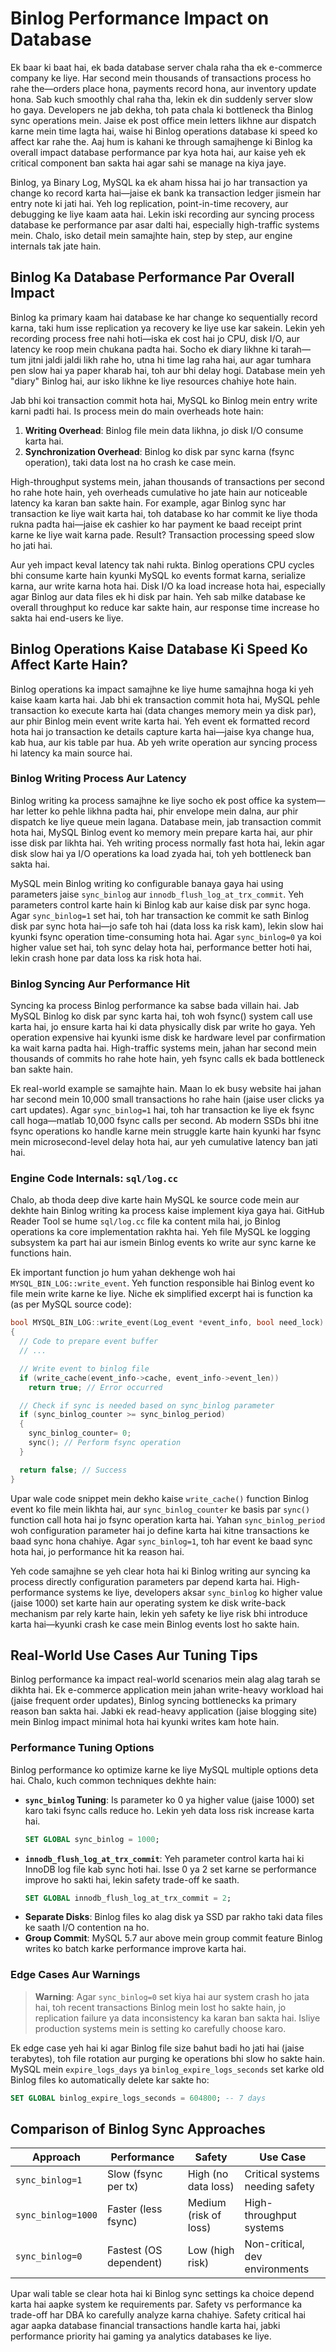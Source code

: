 # Binlog Performance Impact on Database

Ek baar ki baat hai, ek bada database server chala raha tha ek e-commerce company ke liye. Har second mein thousands of transactions process ho rahe the—orders place hona, payments record hona, aur inventory update hona. Sab kuch smoothly chal raha tha, lekin ek din suddenly server slow ho gaya. Developers ne jab dekha, toh pata chala ki bottleneck tha Binlog sync operations mein. Jaise ek post office mein letters likhne aur dispatch karne mein time lagta hai, waise hi Binlog operations database ki speed ko affect kar rahe the. Aaj hum is kahani ke through samajhenge ki Binlog ka overall impact database performance par kya hota hai, aur kaise yeh ek critical component ban sakta hai agar sahi se manage na kiya jaye.

Binlog, ya Binary Log, MySQL ka ek aham hissa hai jo har transaction ya change ko record karta hai—jaise ek bank ka transaction ledger jismein har entry note ki jati hai. Yeh log replication, point-in-time recovery, aur debugging ke liye kaam aata hai. Lekin iski recording aur syncing process database ke performance par asar dalti hai, especially high-traffic systems mein. Chalo, isko detail mein samajhte hain, step by step, aur engine internals tak jate hain.

## Binlog Ka Database Performance Par Overall Impact

Binlog ka primary kaam hai database ke har change ko sequentially record karna, taki hum isse replication ya recovery ke liye use kar sakein. Lekin yeh recording process free nahi hoti—iska ek cost hai jo CPU, disk I/O, aur latency ke roop mein chukana padta hai. Socho ek diary likhne ki tarah—tum jitni jaldi jaldi likh rahe ho, utna hi time lag raha hai, aur agar tumhara pen slow hai ya paper kharab hai, toh aur bhi delay hogi. Database mein yeh "diary" Binlog hai, aur isko likhne ke liye resources chahiye hote hain.

Jab bhi koi transaction commit hota hai, MySQL ko Binlog mein entry write karni padti hai. Is process mein do main overheads hote hain:
1. **Writing Overhead**: Binlog file mein data likhna, jo disk I/O consume karta hai.
2. **Synchronization Overhead**: Binlog ko disk par sync karna (fsync operation), taki data lost na ho crash ke case mein.

High-throughput systems mein, jahan thousands of transactions per second ho rahe hote hain, yeh overheads cumulative ho jate hain aur noticeable latency ka karan ban sakte hain. For example, agar Binlog sync har transaction ke liye wait karta hai, toh database ko har commit ke liye thoda rukna padta hai—jaise ek cashier ko har payment ke baad receipt print karne ke liye wait karna pade. Result? Transaction processing speed slow ho jati hai.

Aur yeh impact keval latency tak nahi rukta. Binlog operations CPU cycles bhi consume karte hain kyunki MySQL ko events format karna, serialize karna, aur write karna hota hai. Disk I/O ka load increase hota hai, especially agar Binlog aur data files ek hi disk par hain. Yeh sab milke database ke overall throughput ko reduce kar sakte hain, aur response time increase ho sakta hai end-users ke liye.

## Binlog Operations Kaise Database Ki Speed Ko Affect Karte Hain?

Binlog operations ka impact samajhne ke liye hume samajhna hoga ki yeh kaise kaam karta hai. Jab bhi ek transaction commit hota hai, MySQL pehle transaction ko execute karta hai (data changes memory mein ya disk par), aur phir Binlog mein event write karta hai. Yeh event ek formatted record hota hai jo transaction ke details capture karta hai—jaise kya change hua, kab hua, aur kis table par hua. Ab yeh write operation aur syncing process hi latency ka main source hai.

### Binlog Writing Process Aur Latency
Binlog writing ka process samajhne ke liye socho ek post office ka system—har letter ko pehle likhna padta hai, phir envelope mein dalna, aur phir dispatch ke liye queue mein lagana. Database mein, jab transaction commit hota hai, MySQL Binlog event ko memory mein prepare karta hai, aur phir isse disk par likhta hai. Yeh writing process normally fast hota hai, lekin agar disk slow hai ya I/O operations ka load zyada hai, toh yeh bottleneck ban sakta hai.

MySQL mein Binlog writing ko configurable banaya gaya hai using parameters jaise `sync_binlog` aur `innodb_flush_log_at_trx_commit`. Yeh parameters control karte hain ki Binlog kab aur kaise disk par sync hoga. Agar `sync_binlog=1` set hai, toh har transaction ke commit ke sath Binlog disk par sync hota hai—jo safe toh hai (data loss ka risk kam), lekin slow hai kyunki fsync operation time-consuming hota hai. Agar `sync_binlog=0` ya koi higher value set hai, toh sync delay hota hai, performance better hoti hai, lekin crash hone par data loss ka risk hota hai.

### Binlog Syncing Aur Performance Hit
Syncing ka process Binlog performance ka sabse bada villain hai. Jab MySQL Binlog ko disk par sync karta hai, toh woh fsync() system call use karta hai, jo ensure karta hai ki data physically disk par write ho gaya. Yeh operation expensive hai kyunki isme disk ke hardware level par confirmation ka wait karna padta hai. High-traffic systems mein, jahan har second mein thousands of commits ho rahe hote hain, yeh fsync calls ek bada bottleneck ban sakte hain.

Ek real-world example se samajhte hain. Maan lo ek busy website hai jahan har second mein 10,000 small transactions ho rahe hain (jaise user clicks ya cart updates). Agar `sync_binlog=1` hai, toh har transaction ke liye ek fsync call hoga—matlab 10,000 fsync calls per second. Ab modern SSDs bhi itne fsync operations ko handle karne mein struggle karte hain kyunki har fsync mein microsecond-level delay hota hai, aur yeh cumulative latency ban jati hai.

### Engine Code Internals: `sql/log.cc`
Chalo, ab thoda deep dive karte hain MySQL ke source code mein aur dekhte hain Binlog writing ka process kaise implement kiya gaya hai. GitHub Reader Tool se hume `sql/log.cc` file ka content mila hai, jo Binlog operations ka core implementation rakhta hai. Yeh file MySQL ke logging subsystem ka part hai aur ismein Binlog events ko write aur sync karne ke functions hain.

Ek important function jo hum yahan dekhenge woh hai `MYSQL_BIN_LOG::write_event`. Yeh function responsible hai Binlog event ko file mein write karne ke liye. Niche ek simplified excerpt hai is function ka (as per MySQL source code):

```c
bool MYSQL_BIN_LOG::write_event(Log_event *event_info, bool need_lock)
{
  // Code to prepare event buffer
  // ...

  // Write event to binlog file
  if (write_cache(event_info->cache, event_info->event_len))
    return true; // Error occurred

  // Check if sync is needed based on sync_binlog parameter
  if (sync_binlog_counter >= sync_binlog_period)
  {
    sync_binlog_counter= 0;
    sync(); // Perform fsync operation
  }

  return false; // Success
}
```

Upar wale code snippet mein dekho kaise `write_cache()` function Binlog event ko file mein likhta hai, aur `sync_binlog_counter` ke basis par `sync()` function call hota hai jo fsync operation karta hai. Yahan `sync_binlog_period` woh configuration parameter hai jo define karta hai kitne transactions ke baad sync hona chahiye. Agar `sync_binlog=1`, toh har event ke baad sync hota hai, jo performance hit ka reason hai.

Yeh code samajhne se yeh clear hota hai ki Binlog writing aur syncing ka process directly configuration parameters par depend karta hai. High-performance systems ke liye, developers aksar `sync_binlog` ko higher value (jaise 1000) set karte hain aur operating system ke disk write-back mechanism par rely karte hain, lekin yeh safety ke liye risk bhi introduce karta hai—kyunki crash ke case mein Binlog events lost ho sakte hain.

## Real-World Use Cases Aur Tuning Tips

Binlog performance ka impact real-world scenarios mein alag alag tarah se dikhta hai. Ek e-commerce application mein jahan write-heavy workload hai (jaise frequent order updates), Binlog syncing bottlenecks ka primary reason ban sakta hai. Jabki ek read-heavy application (jaise blogging site) mein Binlog impact minimal hota hai kyunki writes kam hote hain.

### Performance Tuning Options
Binlog performance ko optimize karne ke liye MySQL multiple options deta hai. Chalo, kuch common techniques dekhte hain:
- **`sync_binlog` Tuning**: Is parameter ko 0 ya higher value (jaise 1000) set karo taki fsync calls reduce ho. Lekin yeh data loss risk increase karta hai.
  ```sql
  SET GLOBAL sync_binlog = 1000;
  ```
- **`innodb_flush_log_at_trx_commit`**: Yeh parameter control karta hai ki InnoDB log file kab sync hoti hai. Isse 0 ya 2 set karne se performance improve ho sakti hai, lekin safety trade-off ke saath.
  ```sql
  SET GLOBAL innodb_flush_log_at_trx_commit = 2;
  ```
- **Separate Disks**: Binlog files ko alag disk ya SSD par rakho taki data files ke saath I/O contention na ho.
- **Group Commit**: MySQL 5.7 aur above mein group commit feature Binlog writes ko batch karke performance improve karta hai.

### Edge Cases Aur Warnings
> **Warning**: Agar `sync_binlog=0` set kiya hai aur system crash ho jata hai, toh recent transactions Binlog mein lost ho sakte hain, jo replication failure ya data inconsistency ka karan ban sakta hai. Isliye production systems mein is setting ko carefully choose karo.

Ek edge case yeh hai ki agar Binlog file size bahut badi ho jati hai (jaise terabytes), toh file rotation aur purging ke operations bhi slow ho sakte hain. MySQL mein `expire_logs_days` ya `binlog_expire_logs_seconds` set karke old Binlog files ko automatically delete kar sakte ho:
```sql
SET GLOBAL binlog_expire_logs_seconds = 604800; -- 7 days
```

## Comparison of Binlog Sync Approaches

| **Approach**                | **Performance**         | **Safety**              | **Use Case**                       |
|-----------------------------|-------------------------|-------------------------|------------------------------------|
| `sync_binlog=1`            | Slow (fsync per tx)     | High (no data loss)     | Critical systems needing safety   |
| `sync_binlog=1000`         | Faster (less fsync)     | Medium (risk of loss)   | High-throughput systems           |
| `sync_binlog=0`            | Fastest (OS dependent)  | Low (high risk)         | Non-critical, dev environments    |

Upar wali table se clear hota hai ki Binlog sync settings ka choice depend karta hai aapke system ke requirements par. Safety vs performance ka trade-off har DBA ko carefully analyze karna chahiye. Safety critical hai agar aapka database financial transactions handle karta hai, jabki performance priority hai gaming ya analytics databases ke liye.